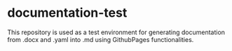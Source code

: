# documentation-test
This repository is used as a test environment for generating documentation from .docx and .yaml into .md using GithubPages functionalities.
